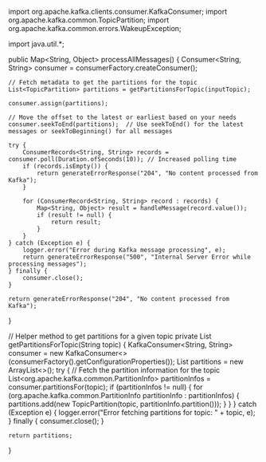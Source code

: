 import org.apache.kafka.clients.consumer.KafkaConsumer;
import org.apache.kafka.common.TopicPartition;
import org.apache.kafka.common.errors.WakeupException;

import java.util.*;

public Map<String, Object> processAllMessages() {
    Consumer<String, String> consumer = consumerFactory.createConsumer();

    // Fetch metadata to get the partitions for the topic
    List<TopicPartition> partitions = getPartitionsForTopic(inputTopic);

    consumer.assign(partitions);

    // Move the offset to the latest or earliest based on your needs
    consumer.seekToEnd(partitions);  // Use seekToEnd() for the latest messages or seekToBeginning() for all messages

    try {
        ConsumerRecords<String, String> records = consumer.poll(Duration.ofSeconds(10)); // Increased polling time
        if (records.isEmpty()) {
            return generateErrorResponse("204", "No content processed from Kafka");
        }

        for (ConsumerRecord<String, String> record : records) {
            Map<String, Object> result = handleMessage(record.value());
            if (result != null) {
                return result;
            }
        }
    } catch (Exception e) {
        logger.error("Error during Kafka message processing", e);
        return generateErrorResponse("500", "Internal Server Error while processing messages");
    } finally {
        consumer.close();
    }

    return generateErrorResponse("204", "No content processed from Kafka");
}

// Helper method to get partitions for a given topic
private List<TopicPartition> getPartitionsForTopic(String topic) {
    KafkaConsumer<String, String> consumer = new KafkaConsumer<>(consumerFactory().getConfigurationProperties());
    List<TopicPartition> partitions = new ArrayList<>();
    try {
        // Fetch the partition information for the topic
        List<org.apache.kafka.common.PartitionInfo> partitionInfos = consumer.partitionsFor(topic);
        if (partitionInfos != null) {
            for (org.apache.kafka.common.PartitionInfo partitionInfo : partitionInfos) {
                partitions.add(new TopicPartition(topic, partitionInfo.partition()));
            }
        }
    } catch (Exception e) {
        logger.error("Error fetching partitions for topic: " + topic, e);
    } finally {
        consumer.close();
    }

    return partitions;
}
